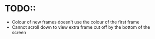 # TODO::
- Colour of new frames doesn't use the colour of the first frame
- Cannot scroll down to view extra frame cut off by the bottom of the screen